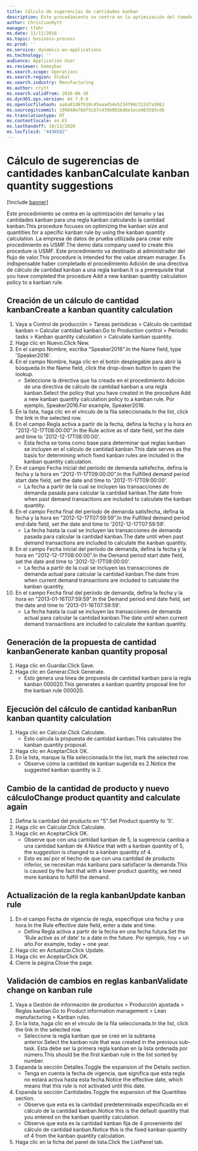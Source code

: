 ```yaml
---
title: Cálculo de sugerencias de cantidades kanban
description: Este procedimiento se centra en la optimización del tamaño y las cantidades kanban para una regla kanban calculando la cantidad kanban.
author: ChristianRytt
manager: tfehr
ms.date: 11/11/2016
ms.topic: business-process
ms.prod: ''
ms.service: dynamics-ax-applications
ms.technology: ''
audience: Application User
ms.reviewer: kamaybac
ms.search.scope: Operations
ms.search.region: Global
ms.search.industry: Manufacturing
ms.author: crytt
ms.search.validFrom: 2016-06-30
ms.dyn365.ops.version: AX 7.0.0
ms.openlocfilehash: aa6a01d8f918c45aaa454e5234f80c312d7a5061
ms.sourcegitcommit: 199848e78df5cb7c439b001bdbe1ece963593cdb
ms.translationtype: HT
ms.contentlocale: es-ES
ms.lasthandoff: 10/13/2020
ms.locfileid: "4436582"
---
```

# <a name="calculate-kanban-quantity-suggestions"></a><span data-ttu-id="13058-103">Cálculo de sugerencias de cantidades kanban</span><span class="sxs-lookup"><span data-stu-id="13058-103">Calculate kanban quantity suggestions</span></span>

[!include [banner](../../includes/banner.md)]

<span data-ttu-id="13058-104">Este procedimiento se centra en la optimización del tamaño y las cantidades kanban para una regla kanban calculando la cantidad kanban.</span><span class="sxs-lookup"><span data-stu-id="13058-104">This procedure focuses on optimizing the kanban size and quantities for a specific kanban rule by using the kanban quantity calculation.</span></span> <span data-ttu-id="13058-105">La empresa de datos de prueba utilizada para crear este procedimiento es USMF.</span><span class="sxs-lookup"><span data-stu-id="13058-105">The demo data company used to create this procedure is USMF.</span></span> <span data-ttu-id="13058-106">Este procedimiento va destinado al administrador del flujo de valor.</span><span class="sxs-lookup"><span data-stu-id="13058-106">This procedure is intended for the value stream manager.</span></span> <span data-ttu-id="13058-107">Es indispensable haber completado el procedimiento Adición de una directiva de cálculo de cantidad kanban a una regla kanban.</span><span class="sxs-lookup"><span data-stu-id="13058-107">It is a prerequisite that you have completed the procedure Add a new kanban quantity calculation policy to a kanban rule.</span></span>


## <a name="create-a-kanban-quantity-calculation"></a><span data-ttu-id="13058-108">Creación de un cálculo de cantidad kanban</span><span class="sxs-lookup"><span data-stu-id="13058-108">Create a kanban quantity calculation</span></span>
1. <span data-ttu-id="13058-109">Vaya a Control de producción > Tareas periódicas > Cálculo de cantidad kanban > Calcular cantidad kanban.</span><span class="sxs-lookup"><span data-stu-id="13058-109">Go to Production control > Periodic tasks > Kanban quantity calculation > Calculate kanban quantity.</span></span>
2. <span data-ttu-id="13058-110">Haga clic en Nuevo.</span><span class="sxs-lookup"><span data-stu-id="13058-110">Click New.</span></span>
3. <span data-ttu-id="13058-111">En el campo Nombre, escriba "Speaker2016".</span><span class="sxs-lookup"><span data-stu-id="13058-111">In the Name field, type 'Speaker2016'.</span></span>
4. <span data-ttu-id="13058-112">En el campo Nombre, haga clic en el botón desplegable para abrir la búsqueda.</span><span class="sxs-lookup"><span data-stu-id="13058-112">In the Name field, click the drop-down button to open the lookup.</span></span>
    * <span data-ttu-id="13058-113">Seleccione la directiva que ha creado en el procedimiento Adición de una directiva de cálculo de cantidad kanban a una regla kanban.</span><span class="sxs-lookup"><span data-stu-id="13058-113">Select the policy that you have created in the procedure Add a new kanban quantity calculation policy to a kanban rule.</span></span> <span data-ttu-id="13058-114">Por ejemplo, Speaker2016.</span><span class="sxs-lookup"><span data-stu-id="13058-114">For example, Speaker2016.</span></span>  
5. <span data-ttu-id="13058-115">En la lista, haga clic en el vínculo de la fila seleccionada.</span><span class="sxs-lookup"><span data-stu-id="13058-115">In the list, click the link in the selected row.</span></span>
6. <span data-ttu-id="13058-116">En el campo Regla activa a partir de la fecha, defina la fecha y la hora en "2012-12-17T08:00:00".</span><span class="sxs-lookup"><span data-stu-id="13058-116">In the Rule active as of date field, set the date and time to '2012-12-17T08:00:00'.</span></span>
    * <span data-ttu-id="13058-117">Esta fecha se toma como base para determinar qué reglas kanban se incluyen en el cálculo de cantidad kanban.</span><span class="sxs-lookup"><span data-stu-id="13058-117">This date serves as the basis for determining which fixed kanban rules are included in the kanban quantity calculation.</span></span>  
7. <span data-ttu-id="13058-118">En el campo Fecha inicial del período de demanda satisfecha, defina la fecha y la hora en "2012-11-17T09:00:00".</span><span class="sxs-lookup"><span data-stu-id="13058-118">In the Fulfilled demand period start date field, set the date and time to '2012-11-17T09:00:00'.</span></span>
    * <span data-ttu-id="13058-119">La fecha a partir de la cual se incluyen las transacciones de demanda pasada para calcular la cantidad kanban.</span><span class="sxs-lookup"><span data-stu-id="13058-119">The date from when past demand transactions are included to calculate the kanban quantity.</span></span>  
8. <span data-ttu-id="13058-120">En el campo Fecha final del período de demanda satisfecha, defina la fecha y la hora en "2012-12-17T07:59:59".</span><span class="sxs-lookup"><span data-stu-id="13058-120">In the Fulfilled demand period end date field, set the date and time to '2012-12-17T07:59:59'.</span></span>
    * <span data-ttu-id="13058-121">La fecha hasta la cual se incluyen las transacciones de demanda pasada para calcular la cantidad kanban.</span><span class="sxs-lookup"><span data-stu-id="13058-121">The date until when past demand transactions are included to calculate the kanban quantity.</span></span>  
9. <span data-ttu-id="13058-122">En el campo Fecha inicial del período de demanda, defina la fecha y la hora en "2012-12-17T08:00:00".</span><span class="sxs-lookup"><span data-stu-id="13058-122">In the Demand period start date field, set the date and time to '2012-12-17T08:00:00'.</span></span>
    * <span data-ttu-id="13058-123">La fecha a partir de la cual se incluyen las transacciones de demanda actual para calcular la cantidad kanban.</span><span class="sxs-lookup"><span data-stu-id="13058-123">The date from when current demand transactions are included to calculate the kanban quantity.</span></span>  
10. <span data-ttu-id="13058-124">En el campo Fecha final del período de demanda, defina la fecha y la hora en "2013-01-16T07:59:59".</span><span class="sxs-lookup"><span data-stu-id="13058-124">In the Demand period end date field, set the date and time to '2013-01-16T07:59:59'.</span></span>
    * <span data-ttu-id="13058-125">La fecha hasta la cual se incluyen las transacciones de demanda actual para calcular la cantidad kanban.</span><span class="sxs-lookup"><span data-stu-id="13058-125">The date until when current demand transactions are included to calculate the kanban quantity.</span></span>  

## <a name="generate-kanban-quantity-proposal"></a><span data-ttu-id="13058-126">Generación de la propuesta de cantidad kanban</span><span class="sxs-lookup"><span data-stu-id="13058-126">Generate kanban quantity proposal</span></span>
1. <span data-ttu-id="13058-127">Haga clic en Guardar.</span><span class="sxs-lookup"><span data-stu-id="13058-127">Click Save.</span></span>
2. <span data-ttu-id="13058-128">Haga clic en Generar.</span><span class="sxs-lookup"><span data-stu-id="13058-128">Click Generate.</span></span>
    * <span data-ttu-id="13058-129">Esto genera una línea de propuesta de cantidad kanban para la regla kanban 000020.</span><span class="sxs-lookup"><span data-stu-id="13058-129">This generates a kanban quantity proposal line for the kanban rule 000020.</span></span>  

## <a name="run-kanban-quantity-calculation"></a><span data-ttu-id="13058-130">Ejecución del cálculo de cantidad kanban</span><span class="sxs-lookup"><span data-stu-id="13058-130">Run kanban quantity calculation</span></span>
1. <span data-ttu-id="13058-131">Haga clic en Calcular.</span><span class="sxs-lookup"><span data-stu-id="13058-131">Click Calculate.</span></span>
    * <span data-ttu-id="13058-132">Esto calcula la propuesta de cantidad kanban.</span><span class="sxs-lookup"><span data-stu-id="13058-132">This calculates the kanban quantity proposal.</span></span>  
2. <span data-ttu-id="13058-133">Haga clic en Aceptar</span><span class="sxs-lookup"><span data-stu-id="13058-133">Click OK.</span></span>
3. <span data-ttu-id="13058-134">En la lista, marque la fila seleccionada.</span><span class="sxs-lookup"><span data-stu-id="13058-134">In the list, mark the selected row.</span></span>
    * <span data-ttu-id="13058-135">Observe cómo la cantidad de kanban sugerida es 2.</span><span class="sxs-lookup"><span data-stu-id="13058-135">Notice the suggested kanban quantity is 2.</span></span>  

## <a name="change-product-quantity-and-calculate-again"></a><span data-ttu-id="13058-136">Cambio de la cantidad de producto y nuevo cálculo</span><span class="sxs-lookup"><span data-stu-id="13058-136">Change product quantity and calculate again</span></span>
1. <span data-ttu-id="13058-137">Defina la cantidad del producto en "5".</span><span class="sxs-lookup"><span data-stu-id="13058-137">Set Product quantity to '5'.</span></span>
2. <span data-ttu-id="13058-138">Haga clic en Calcular.</span><span class="sxs-lookup"><span data-stu-id="13058-138">Click Calculate.</span></span>
3. <span data-ttu-id="13058-139">Haga clic en Aceptar</span><span class="sxs-lookup"><span data-stu-id="13058-139">Click OK.</span></span>
    * <span data-ttu-id="13058-140">Observe que con una cantidad kanban de 5, la sugerencia cambia a una cantidad kanban de 4.</span><span class="sxs-lookup"><span data-stu-id="13058-140">Notice that with a kanban quantity of 5, the suggestion is changed to a kanban quantity of 4.</span></span>  
    * <span data-ttu-id="13058-141">Esto es así por el hecho de que con una cantidad de producto inferior, se necesitan más kanbans para satisfacer la demanda.</span><span class="sxs-lookup"><span data-stu-id="13058-141">This is caused by the fact that with a lower product quantity, we need more kanbans to fulfill the demand.</span></span>  

## <a name="update-kanban-rule"></a><span data-ttu-id="13058-142">Actualización de la regla kanban</span><span class="sxs-lookup"><span data-stu-id="13058-142">Update kanban rule</span></span>
1. <span data-ttu-id="13058-143">En el campo Fecha de vigencia de regla, especifique una fecha y una hora.</span><span class="sxs-lookup"><span data-stu-id="13058-143">In the Rule effective date field, enter a date and time.</span></span>
    * <span data-ttu-id="13058-144">Defina Regla activa a partir de la fecha en una fecha futura.</span><span class="sxs-lookup"><span data-stu-id="13058-144">Set the 'Rule active as of date' to a date in the future.</span></span> <span data-ttu-id="13058-145">Por ejemplo, hoy + un año.</span><span class="sxs-lookup"><span data-stu-id="13058-145">For example, today + one year.</span></span>  
2. <span data-ttu-id="13058-146">Haga clic en Actualizar.</span><span class="sxs-lookup"><span data-stu-id="13058-146">Click Update.</span></span>
3. <span data-ttu-id="13058-147">Haga clic en Aceptar</span><span class="sxs-lookup"><span data-stu-id="13058-147">Click OK.</span></span>
4. <span data-ttu-id="13058-148">Cierre la página.</span><span class="sxs-lookup"><span data-stu-id="13058-148">Close the page.</span></span>

## <a name="validate-change-on-kanban-rule"></a><span data-ttu-id="13058-149">Validación de cambios en reglas kanban</span><span class="sxs-lookup"><span data-stu-id="13058-149">Validate change on kanban rule</span></span>
1. <span data-ttu-id="13058-150">Vaya a Gestión de información de productos > Producción ajustada > Reglas kanban.</span><span class="sxs-lookup"><span data-stu-id="13058-150">Go to Product information management > Lean manufacturing > Kanban rules.</span></span>
2. <span data-ttu-id="13058-151">En la lista, haga clic en el vínculo de la fila seleccionada.</span><span class="sxs-lookup"><span data-stu-id="13058-151">In the list, click the link in the selected row.</span></span>
    * <span data-ttu-id="13058-152">Seleccione la regla kanban que se creó en la subtarea anterior.</span><span class="sxs-lookup"><span data-stu-id="13058-152">Select the kanban rule that was created in the previous sub-task.</span></span> <span data-ttu-id="13058-153">Esta debe ser la primera regla kanban en la lista ordenada por número.</span><span class="sxs-lookup"><span data-stu-id="13058-153">This should be the first kanban rule in the list sorted by number.</span></span>  
3. <span data-ttu-id="13058-154">Expanda la sección Detalles.</span><span class="sxs-lookup"><span data-stu-id="13058-154">Toggle the expansion of the Details section.</span></span>
    * <span data-ttu-id="13058-155">Tenga en cuenta la fecha de vigencia, que significa que esta regla no estará activa hasta esta fecha.</span><span class="sxs-lookup"><span data-stu-id="13058-155">Notice the effective date, which means that this rule is not activated until this date.</span></span>  
4. <span data-ttu-id="13058-156">Expanda la sección Cantidades.</span><span class="sxs-lookup"><span data-stu-id="13058-156">Toggle the expansion of the Quantities section.</span></span>
    * <span data-ttu-id="13058-157">Observe que esta es la cantidad predeterminada especificada en el cálculo de la cantidad kanban.</span><span class="sxs-lookup"><span data-stu-id="13058-157">Notice this is the default quantity that you entered on the kanban quantity calculation.</span></span>  
    * <span data-ttu-id="13058-158">Observe que esta es la cantidad kanban fija de 4 proveniente del cálculo de cantidad kanban.</span><span class="sxs-lookup"><span data-stu-id="13058-158">Notice this is the fixed kanban quantity of 4 from the kanban quantity calculation.</span></span>  
5. <span data-ttu-id="13058-159">Haga clic en la ficha del panel de lista.</span><span class="sxs-lookup"><span data-stu-id="13058-159">Click the ListPanel tab.</span></span>

